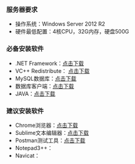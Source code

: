 ### 服务器要求
- 操作系统：Windows Server 2012 R2
- 硬件最低配置：4核CPU，32G内存，硬盘500G


### 必备安装软件
+ .NET Framework：[点击下载](http://download.trweilai.cn/windows/NDP452-KB2901907-x86-x64-AllOS-ENU.exe)
+ VC++ Redistribute： [点击下载](http://download.trweilai.cn/windows/VC_redist.x64.exe)
+ MySQL数据库：[点击下载](http://download.trweilai.cn/windows/mysql-8.0.27-winx64.zip)
+ 数据库客户端：[点击下载](http://download.trweilai.cn/windows/mysql-workbench-community-8.0.20-winx64.msi)
+ JAVA：[点击下载](http://download.trweilai.cn/windows/OpenJDK8U-jdk_x64_windows_hotspot_8u332b09.msi)

### 建议安装软件
+ Chrome浏览器：[点击下载](http://download.trweilai.cn/windows/107.0.5304.122_chrome64_stable_windows_installer.exe)
+ Sublime文本编辑器：[点击下载](http://download.trweilai.cn/windows/sublime_text_build_4143_x64_setup.exe)
+ Postman测试工具：[点击下载](http://download.trweilai.cn/windows/Postman-win64-Setup.exe)
+ Notepad3++：
+ Navicat：

